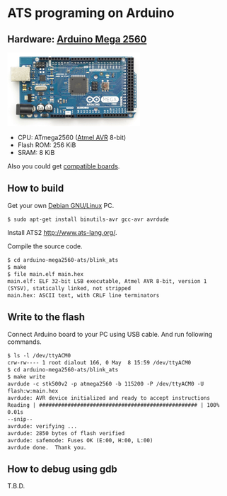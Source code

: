 ATS programing on Arduino
=========================

## Hardware: [Arduino Mega 2560](http://arduino.cc/en/Main/ArduinoBoardMega2560)

[![](img/ArduinoMega2560_R3.jpg)](http://arduino.cc/en/Main/ArduinoBoardMega2560)

* CPU: ATmega2560 ([Atmel AVR](http://www.atmel.com/products/microcontrollers/avr/) 8-bit)
* Flash ROM: 256 KiB
* SRAM: 8 KiB

Also you could get [compatible boards](http://www.sainsmart.com/sainsmart-mega2560-r3-development-board-compatible-with-arduino-mega2560-r3.html).

## How to build

Get your own [Debian GNU/Linux](https://www.debian.org/) PC.

```
$ sudo apt-get install binutils-avr gcc-avr avrdude
```

Install ATS2 http://www.ats-lang.org/.

Compile the source code.

```
$ cd arduino-mega2560-ats/blink_ats
$ make
$ file main.elf main.hex
main.elf: ELF 32-bit LSB executable, Atmel AVR 8-bit, version 1 (SYSV), statically linked, not stripped
main.hex: ASCII text, with CRLF line terminators
```

## Write to the flash

Connect Arduino board to your PC using USB cable.
And run following commands.

```
$ ls -l /dev/ttyACM0
crw-rw---- 1 root dialout 166, 0 May  8 15:59 /dev/ttyACM0
$ cd arduino-mega2560-ats/blink_ats
$ make write
avrdude -c stk500v2 -p atmega2560 -b 115200 -P /dev/ttyACM0 -U flash:w:main.hex
avrdude: AVR device initialized and ready to accept instructions
Reading | ################################################## | 100% 0.01s
--snip--
avrdude: verifying ...
avrdude: 2850 bytes of flash verified
avrdude: safemode: Fuses OK (E:00, H:00, L:00)
avrdude done.  Thank you.
```

## How to debug using gdb

T.B.D.
